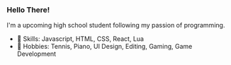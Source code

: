 ### Hello There!

I'm a upcoming high school student following my passion of programming. 
- 🔭 Skills: Javascript, HTML, CSS, React, Lua
- 🌱 Hobbies: Tennis, Piano, UI Design, Editing, Gaming, Game Development
